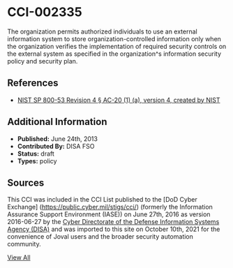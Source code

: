 # CCI-002335

The organization permits authorized individuals to use an external information system to store organization-controlled information only when the organization verifies the implementation of required security controls on the external system as specified in the organization^s information security policy and security plan.

## References ##

* [NIST SP 800-53 Revision 4 § AC-20 (1) (a), version 4, created by NIST](http://csrc.nist.gov/publications/PubsSPs.html)


## Additional Information ##

* **Published:** June 24th, 2013
* **Contributed By:** DISA FSO
* **Status:** draft
* **Types:** policy

## Sources ##

This CCI was included in the CCI List published to the [DoD Cyber Exchange]
(https://public.cyber.mil/stigs/cci/) (formerly the Information Assurance Support Environment
(IASE)) on June 27th, 2016 as version 2016-06-27 by the [Cyber Directorate of the Defense 
Information Systems Agency (DISA)](https://public.cyber.mil/about-cyber/) and was imported to 
this site on October 10th, 2021 for the convenience of Joval users and the broader security automation community.

[View All](../README.md)
